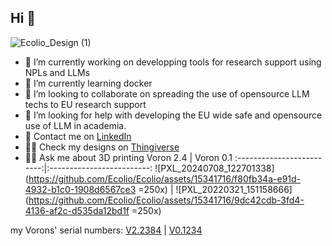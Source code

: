 ## Hi  👋
![Ecolio_Design (1)](https://github.com/Ecolio/Ecolio/assets/15341716/ce3b45a1-daac-415c-b81b-cd7d77aed5d8)


- 🔭 I’m currently working on developping tools for research support using NPLs and LLMs
- 🌱 I’m currently learning docker
- 👯 I’m looking to collaborate on spreading the use of opensource LLM techs to EU research support
- 🤔 I’m looking for help with developing the EU wide safe and opensource use of LLM in academia.
- 💬 Contact me on [LinkedIn](https://www.linkedin.com/in/lioneljouvet/)
- 👨‍🔬 Check my designs on [Thingiverse](https://www.thingiverse.com/ecolio314/designs)
- 👨‍🔬 Ask me about 3D printing
Voron 2.4             |  Voron 0.1
:-------------------------:|:-------------------------:
![PXL_20240708_122701338](https://github.com/Ecolio/Ecolio/assets/15341716/f80fb34a-e91d-4932-b1c0-1908d6567ce3 =250x) | ![PXL_20220321_151158666](https://github.com/Ecolio/Ecolio/assets/15341716/9dc42cdb-3fd4-4136-af2c-d535da12bd1f =250x)

my Vorons' serial numbers: [V2.2384](https://www.reddit.com/r/voroncorexy/comments/qqr41u/serial_request_for_two_voron_v24_350mm_discord/?utm_source=share&utm_medium=web3x&utm_name=web3xcss&utm_term=1&utm_content=share_button) | [V0.1234](https://www.reddit.com/r/voroncorexy/comments/rtkb89/serial_request_voron_01_ecolio6511/?utm_source=share&utm_medium=web3x&utm_name=web3xcss&utm_term=1&utm_content=share_button)
